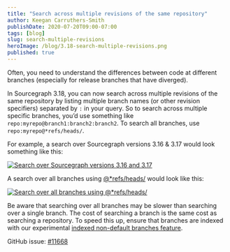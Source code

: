 ```yaml
---
title: "Search across multiple revisions of the same repository"
author: Keegan Carruthers-Smith
publishDate: 2020-07-20T09:00-07:00
tags: [blog]
slug: search-multiple-revisions
heroImage: /blog/3.18-search-multiple-revisions.png
published: true
---
```


Often, you need to understand the differences between code at different branches (especially for release branches that have diverged).

In Sourcegraph 3.18, you can now search across multiple revisions of the same repository by listing multiple branch names (or other revision specifiers) separated by `:` in your query. So to search across multiple specific branches, you’d use something like `repo:myrepo@branch1:branch2:branch2`. To search all branches, use `repo:myrepo@*refs/heads/`.

For example, a search over Sourcegraph versions 3.16 & 3.17 would look something like this:

<a href="https://sourcegraph.com/search?q=repo:%5Egithub%5C.com/sourcegraph/sourcegraph%24%403.17:3.16+CONTAINER_ID&patternType=literal" target="_blank">
<img alt="Search over Sourcegraph versions 3.16 and 3.17" src="/blog/3.18-search-across-revisions.png">
</a>

A search over all branches using [@\*refs/heads/](https://sourcegraph.com/search?q=repo:%5Egithub.com/sourcegraph/sourcegraph%24%40*refs/heads/+CONTAINER_ID&patternType=literal&case=yes) would look like this:

<a href="https://sourcegraph.com/search?q=repo:%5Egithub%5C.com/sourcegraph/sourcegraph%24%40*refs/heads/+CONTAINER_ID&patternType=literal" target="_blank">
<img alt="Search over all branches using @*refs/heads/" src="/blog/3.18-search-all-branches.png">
</a>

Be aware that searching over all branches may be slower than searching over a single branch. The cost of searching a branch is the same cost as searching a repository. To speed this up, ensure that branches are indexed with our experimental [indexed non-default branches feature](/blog/indexed-non-default-branches).

GitHub issue: [#11668](https://github.com/sourcegraph/sourcegraph/issues/11668)